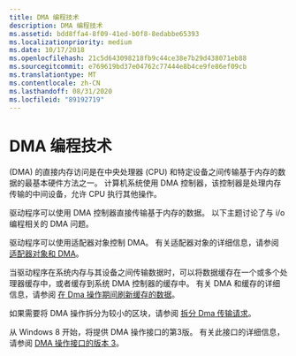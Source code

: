 ```yaml
---
title: DMA 编程技术
description: DMA 编程技术
ms.assetid: bdd8ffa4-8f09-41ed-b0f8-8edabbe65393
ms.localizationpriority: medium
ms.date: 10/17/2018
ms.openlocfilehash: 21c5d643098218fb9c44ce38e7b29d438071eb88
ms.sourcegitcommit: e769619bd37e04762c77444e8b4ce9fe86ef09cb
ms.translationtype: MT
ms.contentlocale: zh-CN
ms.lasthandoff: 08/31/2020
ms.locfileid: "89192719"
---
```

# <a name="dma-programming-techniques"></a>DMA 编程技术


 (DMA) 的直接内存访问是在中央处理器 (CPU) 和特定设备之间传输基于内存的数据的最基本硬件方法之一。 计算机系统使用 DMA 控制器，该控制器是处理内存传输的中间设备，允许 CPU 执行其他操作。

驱动程序可以使用 DMA 控制器直接传输基于内存的数据。 以下主题讨论了与 i/o 编程相关的 DMA 问题。

驱动程序可以使用适配器对象控制 DMA。 有关适配器对象的详细信息，请参阅 [适配器对象和 DMA](./introduction-to-adapter-objects.md)。

当驱动程序在系统内存与其设备之间传输数据时，可以将数据缓存在一个或多个处理器缓存中，或者缓存到系统 DMA 控制器的缓存中。 有关 DMA 和缓存的详细信息，请参阅 [在 Dma 操作期间刷新缓存的数据](flushing-cached-data-during-dma-operations.md)。

如果需要将 DMA 操作拆分为较小的区块，请参阅 [拆分 Dma 传输请求](splitting-dma-transfer-requests.md)。

从 Windows 8 开始，将提供 DMA 操作接口的第3版。 有关此接口的详细信息，请参阅 [DMA 操作接口的版本 3](version-3-of-the-dma-operations-interface.md)。

 

